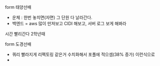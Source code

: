 form 태양선배


* 운체 : 한번 놓치면(자면) 그 단원 다 날라간다.
* 백엔드 = aws 많이 만져보고 CIDI 해보고, 서버 로그 보게 해봐라

시간 빨리간다 2학년때



form 도경선배
* 쿼리 빨라지게 리펙토링 같은거 수치화해서 포폴에 적으셈(38% 증가) 이런식으로
* 